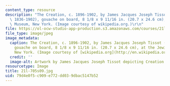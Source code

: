 ```yaml
---
content_type: resource
description: "The Creation, c. 1896-1902, by James Jacques Joseph Tissot (French,\
  \ 1836-1902), gouache on board, 8 1/8 x 9 11/16 in. (20.7 x 24.6 cm), at the Jewish\
  \ Museum, New York. (Image courtesy of wikipedia.org.)\r\n"
file: https://ol-ocw-studio-app-production.s3.amazonaws.com/courses/21l-705-major-authors-rewriting-genesis-paradise-lost-and-twentieth-century-fantasy-spring-2009/79d4e0f5c909e772dd039dbac5147b52_21l-705s09.jpg
file_type: image/jpeg
image_metadata:
  caption: The Creation, c. 1896-1902, by James Jacques Joseph Tissot (French, 1836-1902),
    gouache on board, 8 1/8 x 9 11/16 in. (20.7 x 24.6 cm), at the Jewish Museum,
    New York. (Image courtesy of [wikipedia.org](http://en.wikipedia.org/wiki/File:Tissot_The_Creation.jpg).)
  credit: ''
  image-alt: Artwork by James Jacques Joseph Tissot depicting Creation.
resourcetype: Image
title: 21l-705s09.jpg
uid: 79d4e0f5-c909-e772-dd03-9dbac5147b52
---
```

